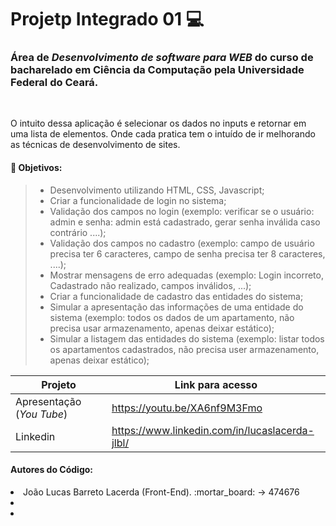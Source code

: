 # Projetp Integrado 01 :computer:

### Área de _Desenvolvimento de software para WEB_ do curso de bacharelado em Ciência da Computação pela Universidade Federal do Ceará.
<br>

O intuito dessa aplicação é selecionar os dados no inputs e retornar em uma lista de elementos. Onde cada pratica tem o intuído de ir melhorando as técnicas de desenvolvimento de sites.

#### :pushpin: Objetivos:
> - Desenvolvimento utilizando HTML, CSS, Javascript;
> - Criar a funcionalidade de login no sistema;
> - Validação dos campos no login (exemplo: verificar se o usuário: admin e senha: admin
está cadastrado, gerar senha inválida caso contrário ....);
> - Validação dos campos no cadastro (exemplo: campo de usuário precisa ter 6 caracteres,
campo de senha precisa ter 8 caracteres, ....);
> - Mostrar mensagens de erro adequadas (exemplo: Login incorreto, Cadastrado não
realizado, campos inválidos, ...);
> - Criar a funcionalidade de cadastro das entidades do sistema;
> - Simular a apresentação das informações de uma entidade do sistema (exemplo: todos os
dados de um apartamento, não precisa usar armazenamento, apenas deixar estático);
> - Simular a listagem das entidades do sistema (exemplo: listar todos os apartamentos
cadastrados, não precisa user armazenamento, apenas deixar estático);


Projeto   | Link para acesso
--------- | ------
Apresentação (*You Tube*) | https://youtu.be/XA6nf9M3Fmo
Linkedin | https://www.linkedin.com/in/lucaslacerda-jlbl/

#### Autores do Código:

<li> João Lucas Barreto Lacerda (Front-End). :mortar_board: -> 474676</li>
<li> </li>
<li> </li>
